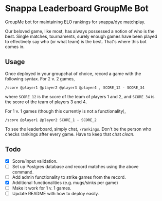# Snappa Leaderboard GroupMe Bot
GroupMe bot for maintaining ELO rankings for snappa/dye matchplay.

Our beloved game, like most, has always possessed a notion of who is the best.
Single matches, tournaments, surely enough games have been played to effectively say
who (or what team) is the best. That's where this bot comes in.

## Usage
Once deployed in your groupchat of choice, record a game with the following syntax.
For 2 v. 2 games,

`/score @player1 @player2 @player3 @player4 , SCORE_12 - SCORE_34`

where `SCORE_12` is the score of the team of players 1 and 2, and `SCORE_34`
is the score of the team of players 3 and 4.

For 1 v. 1 games (though this currently is not a functionality),

`/score @player1 @player2 SCORE_1 - SCORE_2`

To see the leaderboard, simply chat, `/rankings`. Don't be the
person who checks rankings after every game. Have to keep that chat _clean_.

## Todo
- [x] Score/input validation.
- [ ] Set up Postgres database and record matches using the above command.
- [ ] Add admin functionality to strike games from the record.
- [x] Additional functionalities (e.g. mugs/sinks per game)
- [ ] Make it work for 1 v. 1 games.
- [ ] Update README with how to deploy easily.
